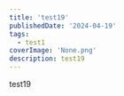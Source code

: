 ```yaml
---
title: 'test19'
publishedDate: '2024-04-19'
tags:
  - test1
coverImage: 'None.png'
description: test19
---
```


test19
